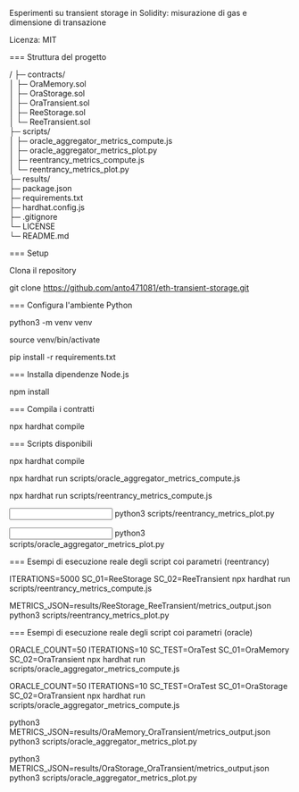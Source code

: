 Esperimenti su transient storage in Solidity: misurazione di gas e dimensione di transazione

Licenza: MIT

===  Struttura del progetto

/
├─ contracts/             
│  ├─ OraMemory.sol       
│  ├─ OraStorage.sol       
│  ├─ OraTransient.sol     
│  ├─ ReeStorage.sol       
│  └─ ReeTransient.sol     
├─ scripts/                
│  ├─ oracle_aggregator_metrics_compute.js  
│  ├─ oracle_aggregator_metrics_plot.py     
│  ├─ reentrancy_metrics_compute.js         
│  └─ reentrancy_metrics_plot.py            
├─ results/                   
├─ package.json            
├─ requirements.txt        
├─ hardhat.config.js       
├─ .gitignore              
└─ LICENSE               
└─ README.md               

=== Setup

Clona il repository

git clone https://github.com/anto471081/eth-transient-storage.git

===  Configura l'ambiente Python

python3 -m venv venv

source venv/bin/activate

pip install -r requirements.txt

=== Installa dipendenze Node.js

npm install

=== Compila i contratti

npx hardhat compile

=== Scripts disponibili

npx hardhat compile

npx hardhat run scripts/oracle_aggregator_metrics_compute.js

npx hardhat run scripts/reentrancy_metrics_compute.js

<input file> python3 scripts/reentrancy_metrics_plot.py

<input file> python3 scripts/oracle_aggregator_metrics_plot.py

=== Esempi di esecuzione reale degli script coi parametri (reentrancy)

ITERATIONS=5000 SC_01=ReeStorage SC_02=ReeTransient npx hardhat run scripts/reentrancy_metrics_compute.js

METRICS_JSON=results/ReeStorage_ReeTransient/metrics_output.json python3 scripts/reentrancy_metrics_plot.py

=== Esempi di esecuzione reale degli script coi parametri (oracle)

ORACLE_COUNT=50 ITERATIONS=10 SC_TEST=OraTest SC_01=OraMemory SC_02=OraTransient npx hardhat run scripts/oracle_aggregator_metrics_compute.js

ORACLE_COUNT=50 ITERATIONS=10 SC_TEST=OraTest SC_01=OraStorage SC_02=OraTransient npx hardhat run scripts/oracle_aggregator_metrics_compute.js

python3 METRICS_JSON=results/OraMemory_OraTransient/metrics_output.json python3 scripts/oracle_aggregator_metrics_plot.py

python3 METRICS_JSON=results/OraStorage_OraTransient/metrics_output.json python3 scripts/oracle_aggregator_metrics_plot.py
